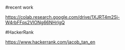 #recent work

https://colab.research.google.com/drive/1XJRT4m2Sj-W4rbFFqs2VIONg66NHrIgQ

#HackerRank

https://www.hackerrank.com/jacob_tan_en
